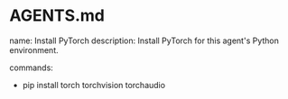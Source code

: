 # AGENTS.md

name: Install PyTorch
description: Install PyTorch for this agent's Python environment.

commands:
  - pip install torch torchvision torchaudio
